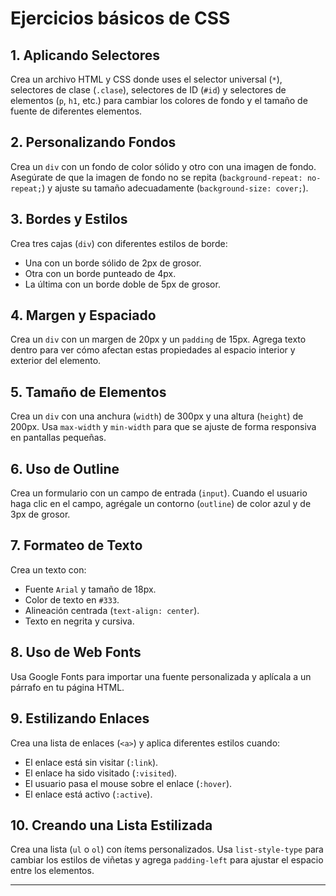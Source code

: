# Ejercicios básicos de CSS

## 1. Aplicando Selectores
Crea un archivo HTML y CSS donde uses el selector universal (`*`), selectores de clase (`.clase`), selectores de ID (`#id`) y selectores de elementos (`p`, `h1`, etc.) para cambiar los colores de fondo y el tamaño de fuente de diferentes elementos.

## 2. Personalizando Fondos
Crea un `div` con un fondo de color sólido y otro con una imagen de fondo. Asegúrate de que la imagen de fondo no se repita (`background-repeat: no-repeat;`) y ajuste su tamaño adecuadamente (`background-size: cover;`).

## 3. Bordes y Estilos
Crea tres cajas (`div`) con diferentes estilos de borde: 
- Una con un borde sólido de 2px de grosor.
- Otra con un borde punteado de 4px.
- La última con un borde doble de 5px de grosor.

## 4. Margen y Espaciado
Crea un `div` con un margen de 20px y un `padding` de 15px. Agrega texto dentro para ver cómo afectan estas propiedades al espacio interior y exterior del elemento.

## 5. Tamaño de Elementos
Crea un `div` con una anchura (`width`) de 300px y una altura (`height`) de 200px. Usa `max-width` y `min-width` para que se ajuste de forma responsiva en pantallas pequeñas.

## 6. Uso de Outline
Crea un formulario con un campo de entrada (`input`). Cuando el usuario haga clic en el campo, agrégale un contorno (`outline`) de color azul y de 3px de grosor.

## 7. Formateo de Texto
Crea un texto con:
- Fuente `Arial` y tamaño de 18px.
- Color de texto en `#333`.
- Alineación centrada (`text-align: center`).
- Texto en negrita y cursiva.

## 8. Uso de Web Fonts
Usa Google Fonts para importar una fuente personalizada y aplícala a un párrafo en tu página HTML.

## 9. Estilizando Enlaces
Crea una lista de enlaces (`<a>`) y aplica diferentes estilos cuando:
- El enlace está sin visitar (`:link`).
- El enlace ha sido visitado (`:visited`).
- El usuario pasa el mouse sobre el enlace (`:hover`).
- El enlace está activo (`:active`).

## 10. Creando una Lista Estilizada
Crea una lista (`ul` o `ol`) con ítems personalizados. Usa `list-style-type` para cambiar los estilos de viñetas y agrega `padding-left` para ajustar el espacio entre los elementos.

---
